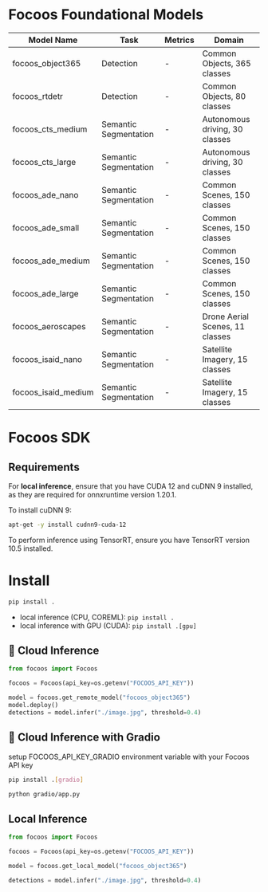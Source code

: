 # Focoos Foundational Models

| Model Name          | Task                  | Metrics | Domain                          |
| ------------------- | --------------------- | ------- | ------------------------------- |
| focoos_object365    | Detection             | -       | Common Objects, 365 classes     |
| focoos_rtdetr       | Detection             | -       | Common Objects, 80 classes      |
| focoos_cts_medium   | Semantic Segmentation | -       | Autonomous driving, 30 classes  |
| focoos_cts_large    | Semantic Segmentation | -       | Autonomous driving, 30 classes  |
| focoos_ade_nano     | Semantic Segmentation | -       | Common Scenes, 150 classes      |
| focoos_ade_small    | Semantic Segmentation | -       | Common Scenes, 150 classes      |
| focoos_ade_medium   | Semantic Segmentation | -       | Common Scenes, 150 classes      |
| focoos_ade_large    | Semantic Segmentation | -       | Common Scenes, 150 classes      |
| focoos_aeroscapes   | Semantic Segmentation | -       | Drone Aerial Scenes, 11 classes |
| focoos_isaid_nano   | Semantic Segmentation | -       | Satellite Imagery, 15 classes   |
| focoos_isaid_medium | Semantic Segmentation | -       | Satellite Imagery, 15 classes   |


# Focoos SDK


## Requirements
For **local inference**, ensure that you have CUDA 12 and cuDNN 9 installed, as they are required for onnxruntime version 1.20.1.

To install cuDNN 9:
```bash
apt-get -y install cudnn9-cuda-12
```

To perform inference using TensorRT, ensure you have TensorRT version 10.5 installed.

# Install

```bash
pip install .
```

- local inference (CPU, COREML): `pip install .`
- local inference with GPU (CUDA): `pip install .[gpu]`


## 🤖 Cloud Inference

```python
from focoos import Focoos

focoos = Focoos(api_key=os.getenv("FOCOOS_API_KEY"))

model = focoos.get_remote_model("focoos_object365")
model.deploy()
detections = model.infer("./image.jpg", threshold=0.4)
```
## 🤖 Cloud Inference with Gradio

setup FOCOOS_API_KEY_GRADIO environment variable with your Focoos API key

```bash
pip install .[gradio]
```

```bash
python gradio/app.py
```

## Local Inference
```python
from focoos import Focoos

focoos = Focoos(api_key=os.getenv("FOCOOS_API_KEY"))

model = focoos.get_local_model("focoos_object365")

detections = model.infer("./image.jpg", threshold=0.4)
```
